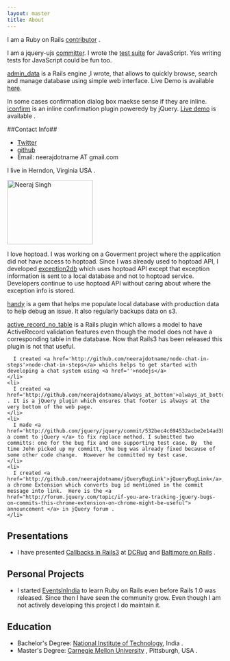 ```yaml
---
layout: master
title: About
---
```


I am a Ruby on Rails [contributor](http://contributors.rubyonrails.org/contributors/neeraj-singh/commits) .

I am a jquery-ujs [committer](http://github.com/rails/jquery-ujs/commits/master?author=neerajdotname). I wrote the [test suite](http://twitter.com/josevalim/status/15171367066) for JavaScript. Yes writing tests for JavaScript could be fun too.

[admin_data](http://github.com/neerajdotname/admin_data) is a Rails engine ,I wrote, that allows to quickly browse, search and manage database using simple web interface. Live Demo is available [here](http://admin-data-test.heroku.com/admin_data).


In some cases confirmation dialog box maekse sense if they are inline. [iconfirm](http://github.com/neerajdotname/iconfirm) is an inline confirmation plugin poweredy by jQuery.  [Live demo]( http://neerajdotname.github.com/iconfirm) is available .


##Contact Info##

* [Twitter](http://twitter.com/neerajdotname)
* [github](http://github.com/neerajdotname)
* Email: neerajdotname AT gmail.com

I live in Herndon, Virginia USA .

<img src='http://profile.ak.fbcdn.net/hprofile-ak-snc4/hs358.snc4/41764_516984459_6138_n.jpg' width='200' height='150' alt='Neeraj Singh'/>


I love hoptoad. I was working on a Goverment project where the application did not have access to hoptoad. Since I was already used to hoptoad API, I developed [exception2db](http://github.com/neerajdotname/exception2db) which uses hoptoad API except that exception information is sent to a local database and not to hoptoad service. Developers continue to use hoptoad API without caring about where the exception info is stored.

[handy](http://github.com/neerajdotname/handy) is a gem that helps me populate local database with production data to help debug an issue. It also regularly backups data on s3.



[active_record_no_table](http://github.com/neerajdotname/active_record_no_table) is a Rails plugin which allows a model to have ActiveRecord validation features even though the model does not have a corresponding table in the database. Now that Rails3 has been released this plugin is not that useful.



      I created <a href='http://github.com/neerajdotname/node-chat-in-steps'>node-chat-in-steps</a> whichs helps to get started with developing a chat system using <a href=''>nodejs</a>
    </li>
    <li>
      I created <a href='http://github.com/neerajdotname/always_at_bottom'>always_at_bottom</a> . It is a jQuery plugin which ensures that footer is always at the very bottom of the web page.
    </li>
    <li>
      I made <a href='http://github.com/jquery/jquery/commit/532bec4c694532acbe2e14ad3b6ff72a4da90be0'> a commt to jQuery </a> to fix replace method. I submitted two committs: one for the bug fix and one supporting test case. By  the time John picked up my committ, the bug was already fixed because of some other code change.  However he committed my test case.
    </li>
    <li>
      I created <a href='http://github.com/neerajdotname/jQueryBugLink'>jQueryBugLink</a>, a chrome Extension which converts bug id mentioned in the commit message into link.  Here is the <a href="http://forum.jquery.com/topic/if-you-are-tracking-jquery-bugs-on-commits-this-chrome-extension-on-chrome-might-be-useful"> announcement </a> in jQuery forum .
    </li>
  </ul>

  <h2>Presentations</h2>
  <ul>
    <li>
    I have presented <a href='http://callbacks-in-rails3.heroku.com'>Callbacks in Rails3</a> at <a href='http://www.meetup.com/dcruby/calendar/13808757'>DCRug</a> and <a href='http://www.meetup.com/bmore-on-rails/calendar/15159698/'>Baltimore on Rails</a> .
    </li>
  </ul>

  <h2>Personal Projects</h2>
  <ul>
    <li>
      I started <a href='http://www.eventsinindia.com'>EventsInIndia</a> to learn Ruby on Rails even before Rails 1.0 was released. Since then I have seen the community grow. Even though I am not actively developing this project I do maintain it.
    </li>
  </ul>

  <h2>Education</h2>
  <ul>
    <li>Bachelor's Degree: <a href='http://www.nitt.edu'>National Institute of Technology</a>, India .
    <li>Master's Degree: <a href='http://www.cmu.edu'>Carnegie Mellon University</a> , Pittsburgh, USA .
  </ul>


</div>




</div>



